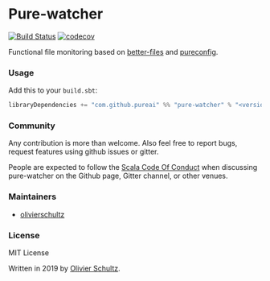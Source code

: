 # Pure-watcher

[![Build Status](https://travis-ci.org/pureAI/pure-watcher.svg?branch=master)](https://travis-ci.org/pureAI/pure-watcher)
[![codecov](https://codecov.io/gh/pureAI/pure-watcher/branch/master/graphs/badge.svg)](https://codecov.io/gh/pureAI/pure-watcher)

Functional file monitoring based on [better-files](https://github.com/pathikrit/better-files) and [pureconfig](https://github.com/pureconfig/pureconfig).

### Usage

Add this to your `build.sbt`:

```scala
libraryDependencies += "com.github.pureai" %% "pure-watcher" % "<version>"
```

### Community

Any contribution is more than welcome. Also feel free to report bugs, request features using github issues or gitter.

People are expected to follow the [Scala Code Of Conduct](https://www.scala-lang.org/conduct/) when discussing pure-watcher on the Github page, Gitter channel, or other venues.

### Maintainers

* [olivierschultz](https://github.com/olivierschultz)

### License

MIT License

Written in 2019 by [Olivier Schultz](https://github.com/olivierschultz).